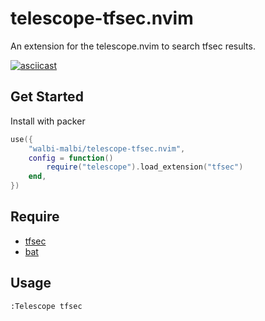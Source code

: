 # telescope-tfsec.nvim

An extension for the telescope.nvim to search tfsec results.

[![asciicast](https://asciinema.org/a/553878.svg)](https://asciinema.org/a/553878)

## Get Started

Install with packer

```lua
use({
	"walbi-malbi/telescope-tfsec.nvim",
	config = function()
		require("telescope").load_extension("tfsec")
	end,
})
```

## Require

- [tfsec](https://github.com/aquasecurity/tfsec)
- [bat](https://github.com/sharkdp/bat)

## Usage

```
:Telescope tfsec
```
